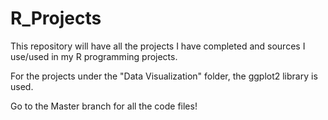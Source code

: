 # R_Projects
This repository will have all the projects I have completed and sources I use/used in my R programming projects. 

For the projects under the "Data Visualization" folder, the ggplot2 library is used.

Go to the Master branch for all the code files!
